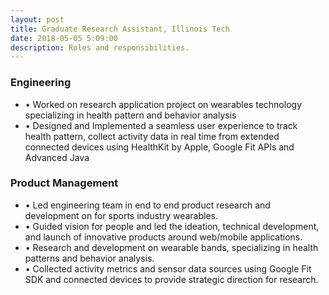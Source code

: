 ```yaml
---
layout: post
title: Graduate Research Assistant, Illinois Tech
date: 2018-05-05 5:09:00
description: Roles and responsibilities.
---
```


### Engineering
<ul>
<li>•	Worked on research application project on wearables technology specializing in health pattern and behavior analysis</li>
<li>•	Designed and Implemented a seamless user experience to track health pattern, collect activity data in real time from extended connected devices using HealthKit by Apple, Google Fit APIs and Advanced Java</li>
</ul>

### Product Management
<ul>
<li>•	Led engineering team in end to end product research and development on for sports industry wearables.</li>
<li>•	Guided vision for people and led the ideation, technical development, and launch of innovative products around web/mobile applications.</li>
<li>•	Research and development on wearable bands, specializing in health patterns and behavior analysis.</li>
<li>•	Collected activity metrics and sensor data sources using Google Fit SDK and connected devices to provide strategic direction for research.</li>
 </ul>
